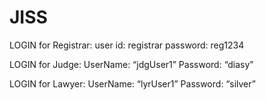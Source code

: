 # JISS
LOGIN for Registrar:
  user id: registrar
  password: reg1234
  
LOGIN for Judge:
  UserName: “jdgUser1”
  Password:	“diasy”
  
 LOGIN for Lawyer:
  UserName: “lyrUser1”
  Password:	“silver”

